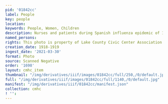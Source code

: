 ```yaml
---
pid: '01842cc'
label: People
key: people
location: 
keywords: People, Women, Children
description: Nurses and patients during Spanish influenza epidemic of 1918-19
named_persons: 
rights: This photo is property of Lake County Civic Center Association.
creation_date: 1918-1919
ingest_date: '2021-03-30'
format: Photo
source: Scanned Negative
order: '1698'
layout: cmhc_item
thumbnail: "/img/derivatives/iiif/images/01842cc/full/250,/0/default.jpg"
full: "/img/derivatives/iiif/images/01842cc/full/1140,/0/default.jpg"
manifest: "/img/derivatives/iiif/01842cc/manifest.json"
collection: cmhc
! '': 
---
```

